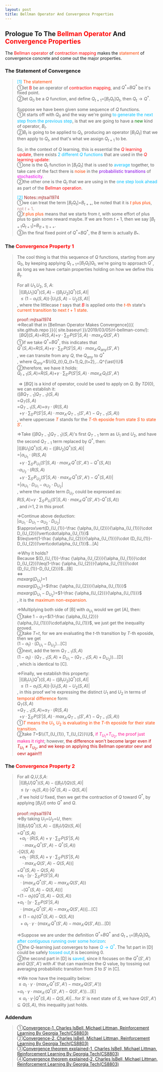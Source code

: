 ```yaml
---
layout: post
title: Bellman Operator And Convergence Properties
---
```


## Prologue To The <font color="Red">Bellman Operator</font> And <font color="Red">Convergence Properties</font>
<p class="message">
The <font color="Red">Bellman operator</font> of <font color="Red">contraction mapping</font> makes the <font color="OrangeRed">statement</font> of convergence concrete and come out the major properties.
</p>

### The Statement of Convergence
><font color="DeepSkyBlue">[1]</font>
><font color="OrangeRed">The statement</font>  
>&#10112;let <font color="Red">B</font> be an operator of <font color="Red">contraction mapping</font>, and $Q^{\ast}$=$BQ^{\ast}$ be it's fixed point.  
>&#10113;let $Q_{0}$ be a $Q$ function, and define $Q_{t+1}$=$\lbrack B_{t}Q_{t}\rbrack Q_{t}$, then $Q_{t}\rightarrow Q^{\ast}$.  
>
>Suppose we have been given some sequence of $Q$ functions.  
>&#10112;it starts off with $Q_{0}$ and the way we're going <font color="DeepSkyBlue">to generate the next step from the previous step</font>, is that we are going to have a <font color="Green">new</font> kind of operator, $B_{t}$.  
>&#10113;$B_{t}$ is going to be applied to $Q_{t}$, producing an operator $\lbrack B_{t}Q_{t}\rbrack$ that we then apply to $Q_{t}$, and that's what we assign $Q_{t+1}$ to be.  
>
>So, in the context of $Q$ learning, this is essential the <font color="Red">$Q$ learning update</font>, there exists <font color="DeepSkyBlue">2 different $Q$ functions</font> that are used in the <font color="Red">$Q$ learning update</font>:  
>&#10112;one is the $Q_{t}$ function in $\lbrack B_{t}Q_{t}\rbrack$ that is used to <font color="DeepSkyBlue">average</font> together, to take care of the fact there is <font color="OrangeRed">noise</font> in the <font color="#8400E6">probabilistic transitions</font> of <font color="#EB00EB">stochasticity</font>.  
>&#10113;the other one is the $Q_{t}$ that we are using in the <font color="DeepSkyBlue">one step look ahead</font> as part of the <font color="Red">Bellman operation</font>.   
>
><font color="DeepSkyBlue">[2]</font>
><font color="Brown">Notes::mjtsai1974</font>  
>&#10112;we can treat the term $\lbrack B_{t}Q_{t}\rbrack$=$B_{t++}$, be noted that it is <font color="OrangeRed">$t$ plus plus</font>, <font color="RosyBrown">not $t+1$</font>.  
>&#10113;<font color="OrangeRed">$t$ plus plus</font> means that we starts from $t$, with some effort of plus plus to gain some reward maybe.  If we are from $t+1$, then we say $\lbrack B_{t+1}Q_{t+1}\rbrack$=$B_{(t+1)++}$.  
>&#10114;in the final fixed point of $Q^{\ast}$=$BQ^{\ast}$, the $B$ term is actually $B_{\ast}$.  

### The <font color="Red">Convergence Property 1</font>
>The cool thing is that this sequence of $Q$ functions, starting from any $Q_{0}$, by keeping applying $Q_{t+1}$=$\lbrack B_{t}Q_{t}\rbrack Q_{t}$, we're going to approach $Q^{\ast}$, as long as we have certain properties holding on how we define this $B_{t}$.  
>
>For all $U_{1}$,$U_{2}$, $S$, $A$:  
>$\;\;\vert(\lbrack B_{t}U_{1}\rbrack Q^{\ast})(S,A)-(\lbrack B_{t}U_{2}\rbrack Q^{\ast})(S,A)\vert$  
>$\;\;\leq(1-\alpha_{t}(S,A))\cdot\vert U_{1}(S,A)-U_{2}(S,A)\vert$  
>, where the littlecase <font color="OrangeRed">$t$</font> says that <font color="Red">$B$</font> is applied onto the <font color="OrangeRed">$t$-th</font> state's <font color="OrangeRed">current transition</font> to <font color="OrangeRed">next $t+1$ state</font>.  
>
><font color="Brown">proof::mjtsai1974</font>  
>$\Rightarrow$Recall that in [Bellman Operator Makes Convergence]({{ site.github.repo }}{{ site.baseurl }}/2019/03/05/rl-bellman-conv/):  
>$\;\;\lbrack BQ\rbrack(S,A)$=$R(S,A)$+$\gamma\cdot\sum_{S'}P(S'\vert S,A)\cdot max_{A'}Q(S',A')$  
>&#10112;if we take $Q^{\ast}$=$BQ^{\ast}$, this indicates that  
>$Q^{\ast}(S,A)$=$R(S,A)$+$\gamma\cdot\sum_{S'}P(S'\vert S,A)\cdot max_{A'}Q_{any}(S',A')$  
>, we can transite from any $Q$, the $Q_{any}$ to $Q^{\ast}$  
>, where $Q_{any}$=$\\{Q_{t},Q_{t+1},Q_{t+2},...Q^{\ast}\\}$  
>&#10113;therefore, we have it holds:  
>$Q_{t+1}(S,A)$=$R(S,A)$+$\gamma\cdot\sum_{S'}P(S'\vert S,A)\cdot max_{A'}Q_{t}(S',A')$  
>
>$\Rightarrow\lbrack BQ\rbrack$ is a kind of operator, could be used to apply on $Q$.  By $TD(0)$, we can establish it:  
>$(\lbrack BQ_{T-1}\rbrack Q_{T-1})(S,A)$  
>=$Q_{T}(S,A)$  
>=$Q_{T-1}(S,A)$+$\alpha_{T}\cdot(R(S,A)$  
>$\;\;$+$\gamma\cdot\sum_{S'}P(S'\vert S,A)\cdot max_{A'}Q_{T-1}(S',A')-Q_{T-1}(S,A))$  
>, where uppercase <font color="OrangeRed">$T$</font> stands for the <font color="OrangeRed">$T$-th eposide from state $S$ to state $S'$</font>.  
>
>$\Rightarrow$Take $(\lbrack BQ_{T-1}\rbrack Q_{T-1})(S,A)$'s first $Q_{T-1}$ term as $U_{1}$ and $U_{2}$, and have the second $Q_{T-1}$ term replaced by $Q^{\ast}$, then:  
>$\vert(\lbrack BU_{1}\rbrack Q^{\ast})(S,A)-(\lbrack BU_{2}\rbrack Q^{\ast})(S,A)\vert$  
>=$\vert\alpha_{U_{1}}\cdot(R(S,A)$  
>$\;\;$+$\gamma\cdot\sum_{S'}P_{U_{1}}(S'\vert S,A)\cdot max_{A'}Q^{\ast}(S',A')-Q^{\ast}(S,A))$  
>-$\alpha_{U_{2}}\cdot(R(S,A)$  
>$\;\;$+$\gamma\cdot\sum_{S'}P_{U_{2}}(S'\vert S,A)\cdot max_{A'}Q^{\ast}(S',A')-Q^{\ast}(S,A))\vert$  
>=$\vert\alpha_{U_{1}}\cdot D_{U_{1}}-\alpha_{U_{2}}\cdot D_{U_{2}}\vert$  
>, where the update term $D_{U_{i}}$, could be expressed as:  
>$R(S,A)$+$\gamma\cdot\sum_{S'}P_{U_{i}}(S'\vert S,A)\cdot max_{A'}Q^{\ast}(S',A')$-$Q^{\ast}(S,A))$  
>, and $i$=$1,2$ in this proof.  
>
>$\Rightarrow$Continue above deduction:  
>$\vert\alpha_{U_{1}}\cdot D_{U_{1}}-\alpha_{U_{2}}\cdot D_{U_{2}}\vert$  
>$\approx\vert(D_{U_{1}}-\frac {\alpha_{U_{2}}}{\alpha_{U_{1}}}\cdot D_{U_{2}})\vert\cdot\alpha_{U_{1}}$  
>$\leq\vert(1-\frac {\alpha_{U_{2}}}{\alpha_{U_{1}}})\cdot (D_{U_{1}}-D_{U_{2}})\vert\cdot\alpha_{U_{1}}$...[A]
>
>$\Rightarrow$Why it holds?  
>Because $(D_{U_{1}}-\frac {\alpha_{U_{2}}}{\alpha_{U_{1}}}\cdot D_{U_{2}})\leq(1-\frac {\alpha_{U_{2}}}{\alpha_{U_{1}}})\cdot (D_{U_{1}}-D_{U_{2}})$...[B]  
>$\Leftrightarrow$  
>$maxarg(D_{U_{1}})$=$1$  
>$maxarg(D_{U_{2}})$=$\frac {\alpha_{U_{2}}}{\alpha_{U_{1}}}$  
>$maxarg(D_{U_{1}}-D_{U_{2}})$=$1-\frac {\alpha_{U_{2}}}{\alpha_{U_{1}}}$  
>, it is the <font color="OrangeRed">maximum non-expansion</font>.  
>
>$\Rightarrow$Multiplying both side of [B] with $\alpha_{U_{1}}$ would we get [A], then:  
>&#10112;take $1-\alpha_{T}$=$(1-\frac {\alpha_{U_{2}}}{\alpha_{U_{1}}})\cdot\alpha_{U_{1}}$, we just get the inequality proved.    
>&#10113;take $T$=$t$, for we are evaluating the $t$-th transition by $T$-th eposide, then we get  
>$(1-\alpha_{t})\cdot (D_{U_{1}}-D_{U_{2}})$...[C]  
>&#10114;next, add the term $Q_{T-1}(S,A)$  
>$(1-\alpha_{t})\cdot (Q_{T-1}(S,A)+D_{U_{1}}-(Q_{T-1}(S,A)+D_{U_{2}}))$...[D]  
>, which is identical to [C].  
>
>$\Rightarrow$Finally, we establish this property:   
>$\;\;\vert(\lbrack B_{t}U_{1}\rbrack Q^{\ast})(S,A)-(\lbrack B_{t}U_{2}\rbrack Q^{\ast})(S,A)\vert$  
>$\;\;\leq(1-\alpha_{t}(S,A))\cdot\vert U_{1}(S,A)-U_{2}(S,A)\vert$  
>, in this proof we're expressing the distinct $U_{1}$ and $U_{2}$ in terms of <font color="OrangeRed">temporal difference</font> form:  
>$Q_{T}(S,A)$  
>=$Q_{T-1}(S,A)$+$\alpha_{T}\cdot(R(S,A)$  
>$\;\;$+$\gamma\cdot\sum_{S'}P(S'\vert S,A)\cdot max_{A'}Q_{T-1}(S',A')-Q_{T-1}(S,A))$  
>&#10112;<font color="OrangeRed">$T$ means the $U_{1}$, $U_{2}$ is evaluating in the $T$-th eposide for their state transition</font>.  
>&#10113;take $T$=$\\{T_{U_{1}}, T_{U_{2}}\\}$, <font color="DeepPink">if $T_{U_{1}}$=$T_{U_{2}}$, the proof just makes it right</font>; however, <font color="#C20000">the difference won't become larger even if $T_{U_{1}}\neq T_{U_{2}}$, and we keep on applying this Bellman operator oevr and oevr again!!!</font>  

### The <font color="Red">Convergence Property 2</font>
>For all $Q$,$U$,$S$,$A$:  
>$\;\;\vert(\lbrack B_{t}U\rbrack Q^{\ast})(S,A)-(\lbrack B_{t}U\rbrack Q)(S,A)\vert$  
>$\;\;\leq(\gamma\cdot\alpha_{t}(S,A))\cdot\vert Q^{\ast}(S,A)-Q(S,A)\vert$  
>, if we hold $U$ fixed, then we get the contraction of $Q$ toward $Q^{\ast}$, by applying $\lbrack B_{t}U\rbrack$ onto $Q^{\ast}$ and $Q$.  
>
><font color="Brown">proof::mjtsai1974</font>  
>$\Rightarrow$By taking $U_{1}$=$U_{2}$=$U$, then:  
>$\vert(\lbrack B_{t}U\rbrack Q^{\ast})(S,A)-(\lbrack B_{t}U\rbrack Q)(S,A)\vert$  
>=$Q^{\ast}(S,A)$  
>$\;\;$+$\alpha_{t}\cdot(R(S,A)+\gamma\cdot\sum_{S'}P(S'\vert S,A)$  
>$\;\;\;\;\cdot max_{A'}Q^{\ast}(S',A)-Q^{\ast}(S,A))$  
>-$\lbrack Q(S,A)$  
>$\;\;$+$\alpha_{t}\cdot(R(S,A)+\gamma\cdot\sum_{S'}P(S'\vert S,A)$  
>$\;\;\;\;\cdot max_{A'}Q(S',A)-Q(S,A))\rbrack$  
>=$Q^{\ast}(S,A)-Q(S,A)$  
>+$\alpha_{t}\cdot\lbrack\gamma\cdot\sum_{S'}P(S'\vert S,A)$  
>$\;\;\cdot(max_{A'}Q^{\ast}(S',A)-max_{A'}Q(S',A))$  
>$\;\;\;\;$-$(Q^{\ast}(S,A)-Q(S,A))\rbrack$  
>=$(1-\alpha_{t})(Q^{\ast}(S,A)-Q(S,A))$  
>+$\alpha_{t}\cdot\lbrack\gamma\cdot\sum_{S'}P(S'\vert S,A)$  
>$\;\;\cdot(max_{A'}Q^{\ast}(S',A)-max_{A'}Q(S',A))\rbrack$...[C]  
>$\leq(1-\alpha_{t})(Q^{\ast}(S,A)-Q(S,A))$  
>$\;\;+\alpha_{t}\cdot\gamma\cdot(max_{A'}Q^{\ast}(S',A)-max_{A'}Q(S',A))$...[D]  
>
>$\Rightarrow$Suppose we are under the definition $Q^{\ast}$=$BQ^{\ast}$ and $Q_{t+1}$=$\lbrack B_{t}Q_{t}\rbrack Q_{t}$, <font color="DeepSkyBlue">after contiguous running over some horizon</font>:  
>&#10112;the $Q$-learning just converges to have <font color="DeepSkyBlue">$Q\rightarrow Q^{\ast}$</font>.  The 1st part in [D] could be safely <font color="DeepSkyBlue">tossed out</font>,it is becoming $0$.  
>&#10113;the second part in [D] is <font color="DeepSkyBlue">saved</font>, since it focuses on the $Q^{\ast}(S',A')$ and $Q(S',A')$ with $A'$ that can maximize the $Q$ value, by tossinig out averaging probabilistic transition from $S$ to $S'$ in [C].  
>
>$\Rightarrow$We now have the inequality below:  
>$\leq\alpha_{t}\cdot\gamma\cdot(max_{A'}Q^{\ast}(S',A')-max_{A'}Q(S',A'))$  
>=$\alpha_{t}\cdot\gamma\cdot max_{A'}(Q^{\ast}(S',A')-Q(S',A'))$...[E]  
>$\leq\alpha_{t}\cdot\gamma\cdot\vert Q^{\ast}(S,A)-Q(S,A)\vert$...for $S'$ is next state of $S$, we have $Q(S',A')\subseteq Q(S,A)$, this inequality just holds.  

<!--
><font color="OrangeRed">[Property 3]</font>  
>
-->

### Addendum
>&#10112;[Convergence-1, Charles IsBell, Michael Littman, Reinforcement Learning By Georgia Tech(CS8803)](https://classroom.udacity.com/courses/ud600/lessons/4436560172/concepts/44332503000923)  
>&#10113;[Convergence-2, Charles IsBell, Michael Littman, Reinforcement Learning By Georgia Tech(CS8803)](https://classroom.udacity.com/courses/ud600/lessons/4436560172/concepts/44332503010923)  
>&#10114;[Convergence theorem explained-1, Charles IsBell, Michael Littman, Reinforcement Learning By Georgia Tech(CS8803)](https://classroom.udacity.com/courses/ud600/lessons/4436560172/concepts/44332503020923)  
>&#10115;[Convergence theorem explained-2, Charles IsBell, Michael Littman, Reinforcement Learning By Georgia Tech(CS8803)](https://classroom.udacity.com/courses/ud600/lessons/4436560172/concepts/44332503030923)  

<!-- Γ -->
<!-- \Omega -->
<!-- \cap intersection -->
<!-- \cup union -->
<!-- \frac{\Gamma(k + n)}{\Gamma(n)} \frac{1}{r^k}  -->
<!-- \mbox{\large$\vert$}\nolimits_0^\infty -->
<!-- \vert_0^\infty -->
<!-- \vert_{0.5}^{\infty} -->
<!-- &prime; ′ -->
<!-- &Prime; ″ -->
<!-- $E\lbrack X\rbrack$ -->
<!-- \overline{X_n} -->
<!-- \underset{Succss}P -->
<!-- \frac{{\overline {X_n}}-\mu}{S/\sqrt n} -->
<!-- \lim_{t\rightarrow\infty} -->
<!-- \int_{0}^{a}\lambda\cdot e^{-\lambda\cdot t}\operatorname dt -->
<!-- \Leftrightarrow -->
<!-- \prod_{v\in V} -->
<!-- \subset -->
<!-- \subseteq -->
<!-- \varnothing -->
<!-- \perp -->
<!-- \overset\triangle= -->
<!-- \left|X\right| -->
<!-- \xrightarrow{r_t} -->
<!-- \left\|?\right\| => ||?||-->
<!-- \left|?\right| => |?|-->
<!-- \lbrack BQ\rbrack => [BQ] -->
<!-- \subset -->
<!-- \subseteq -->

<!-- Notes -->
<!-- <font color="OrangeRed">items, verb, to make it the focus, mathematic expression</font> -->
<!-- <font color="Red">KKT</font> -->
<!-- <font color="Red">SMO heuristics</font> -->
<!-- <font color="Red">F</font> distribution -->
<!-- <font color="Red">t</font> distribution -->
<!-- <font color="DeepSkyBlue">suggested item, soft item</font> -->
<!-- <font color="RoyalBlue">old alpha, quiz, example</font> -->
<!-- <font color="Green">new alpha</font> -->

<!-- <font color="#C20000">conclusion, finding</font> -->
<!-- <font color="DeepPink">positive conclusion, finding</font> -->
<!-- <font color="RosyBrown">negative conclusion, finding</font> -->

<!-- <font color="#00ADAD">policy</font> -->
<!-- <font color="#6100A8">full observable</font> -->
<!-- <font color="#FFAC12">partial observable</font> -->
<!-- <font color="#EB00EB">stochastic</font> -->
<!-- <font color="#8400E6">state transition</font> -->
<!-- <font color="#D600D6">discount factor gamma $\gamma$</font> -->
<!-- <font color="#D600D6">$V(S)$</font> -->
<!-- <font color="#9300FF">immediate reward R(S)</font> -->

<!-- ### <font color="RoyalBlue">Example</font>: Illustration By Rainy And Sunny Days In One Week -->
<!-- <font color="RoyalBlue">[Question]</font> -->
<!-- <font color="DeepSkyBlue">[Answer]</font> -->

<!-- <font color="Brown">Notes::mjtsai1974</font> -->

<!-- 
[1]Given the vehicles pass through a highway toll station is $6$ per minute, what is the probability that no cars within $30$ seconds?
><font color="DeepSkyBlue">[1]</font>
><font color="OrangeRed">Given the vehicles pass through a highway toll station is $6$ per minute, what is the probability that no cars within $30$ seconds?</font>  
-->

<!--
><font color="DeepSkyBlue">[Notes]</font>
><font color="OrangeRed">Why at this moment, the Poisson and exponential probability come out with different result?</font>  
-->

<!-- https://www.medcalc.org/manual/gamma_distribution_functions.php -->
<!-- https://www.statlect.com/probability-distributions/student-t-distribution#hid5 -->
<!-- http://www.wiris.com/editor/demo/en/ -->